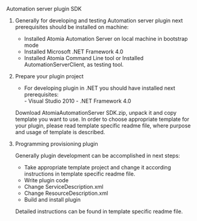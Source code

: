 ﻿Automation server plugin SDK

1. Generally for developing and testing Automation server plugin next prerequisites should be installed on machine:
	- Installed Atomia Automation Server on local machine in bootstrap mode
	- Installed Microsoft .NET Framework 4.0
	- Installed Atomia Command Line tool or Installed AutomationServerClient, as testing tool.
	
2. Prepare your plugin project

	- For developing plugin in .NET you should have installed next prerequisites:		
			- Visual Studio 2010
			- .NET Framework 4.0
		
	Download AtomiaAutomationServer SDK.zip, unpack it and copy template you want to use.
	In order to choose appropriate template for your plugin, please read template specific readme file, where purpose and usage of template is described.
			
3. Programming provisioning plugin

	Generally plugin development can be accomplished in next steps:
	- Take appropriate template project and change it according instructions in template specific readme file.
	- Write plugin code
	- Change ServiceDescription.xml
	- Change ResourceDescription.xml
	- Build and install plugin
	
	Detailed instructions can be found in template specific readme file.
